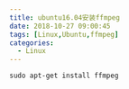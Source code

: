 ```yaml
---
title: ubuntu16.04安装ffmpeg
date: 2018-10-27 09:00:45
tags: [Linux,Ubuntu,ffmpeg]
categories:
  - Linux
---
```


```
sudo apt-get install ffmpeg
```